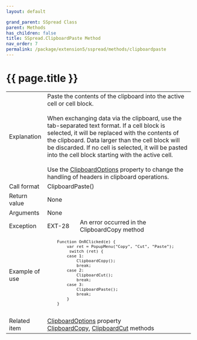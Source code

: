 ```yaml
---
layout: default

grand_parent: SSpread Class
parent: Methods
has_children: false
title: SSpread.ClipboardPaste Method
nav_order: 7
permalink: /package/extension5/sspread/methods/clipboardpaste
---
```

# {{ page.title }}

<table>
  <tr>
    <td>Explanation</td>
    <td colspan="2">Paste the contents of the clipboard into the active cell or cell block. <br><br>When exchanging data via the clipboard, use the tab-separated text format. If a cell block is selected, it will be replaced with the contents of the clipboard. Data larger than the cell block will be discarded. If no cell is selected, it will be pasted into the cell block starting with the active cell. <br><br>Use the <a href="/package/extension5/sspread/properties/clipboardoptions">ClipboardOptions</a> property to change the handling of headers in clipboard operations.</td>
  </tr>
  <tr>
    <td>Call format</td>
    <td colspan="2">ClipboardPaste()</td>
  </tr>
  <tr>
    <td>Return value</td>
    <td colspan="2">None</td>
  </tr>  
  <tr>
    <td>Arguments</td>
    <td colspan="2">None</td>
  </tr>
  <tr>
    <td>Exception</td>
    <td>EXT-28</td>
    <td>An error occurred in the ClipboardCopy method</td>
  </tr>
  <tr>
    <td>Example of use</td>
    <td colspan="2"><code><pre>
    Function OnRClicked(e) {
        var ret = PopupMenu("Copy", "Cut", "Paste");
         switch (ret) {
        case 1:
            ClipboardCopy();
            break;
        case 2:
            ClipboardCut();
            break;
        case 3:
            ClipboardPaste();
            break;
        }
    }
    </pre></code></td>
  </tr>
  <tr>
    <td>Related item</td>
    <td colspan="2"><a href="/package/extension5/sspread/properties/clipboardoptions">ClipboardOptions</a> property<br><a href="/package/extension5/sspread/methods/clipboardcopy">ClipboardCopy</a>, <a href="/package/extension5/sspread/methods/clipboardcut">ClipboardCut</a> methods</td>
  </tr>
</table>
